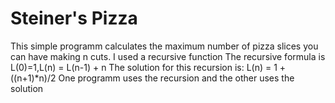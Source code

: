 # Steiner's Pizza
This simple programm calculates the maximum number of pizza slices you can have making n cuts. I used a recursive function
The recursive formula is L(0)=1,L(n) = L(n-1) + n
The solution for this recursion is: L(n) = 1 + ((n+1)*n)/2
One programm uses the recursion and the other uses the solution
